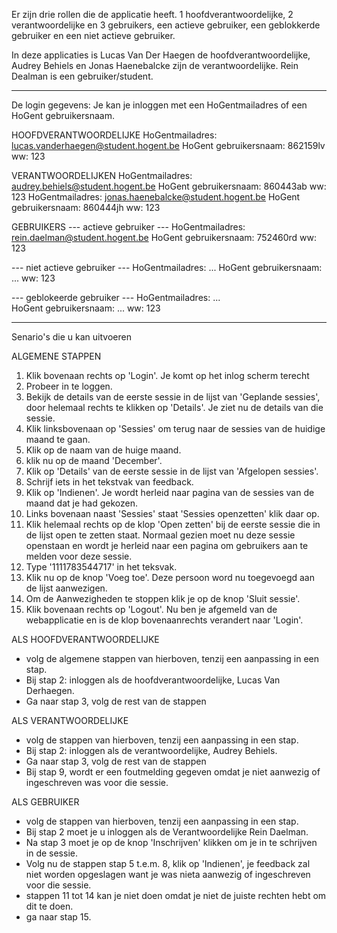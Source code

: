 Er zijn drie rollen die de applicatie heeft.
1 hoofdverantwoordelijke, 2 verantwoordelijke en 3 gebruikers, 
een actieve gebruiker, een geblokkerde gebruiker en een niet actieve gebruiker.


In deze applicaties is Lucas Van Der Haegen de hoofdverantwoordelijke,
Audrey Behiels en Jonas Haenebalcke zijn de verantwoordelijke.
Rein Dealman is een gebruiker/student.

-----------------------

De login gegevens:
Je kan je inloggen met een HoGentmailadres of een HoGent gebruikersnaam.

HOOFDVERANTWOORDELIJKE
  HoGentmailadres: lucas.vanderhaegen@student.hogent.be
  HoGent gebruikersnaam: 862159lv
  ww: 123


VERANTWOORDELIJKEN
  HoGentmailadres: audrey.behiels@student.hogent.be
  HoGent gebruikersnaam: 860443ab
  ww: 123
  HoGentmailadres: jonas.haenebalcke@student.hogent.be
  HoGent gebruikersnaam: 860444jh
  ww: 123

GEBRUIKERS
 --- actieve gebruiker ---
  HoGentmailadres: rein.daelman@student.hogent.be
  HoGent gebruikersnaam: 752460rd 
  ww: 123

 --- niet actieve gebruiker ---
  HoGentmailadres: ...
  HoGent gebruikersnaam: ... 
  ww: 123

 --- geblokeerde gebruiker ---
  HoGentmailadres: ...  
  HoGent gebruikersnaam: ...
  ww: 123

-------------------

Senario's die u kan uitvoeren

ALGEMENE STAPPEN
1. Klik bovenaan rechts op 'Login'. Je komt op het inlog scherm terecht
2. Probeer in te loggen.
3. Bekijk de details van de eerste sessie in de lijst van 'Geplande sessies', 
   door helemaal rechts te klikken op 'Details'. Je ziet nu de details van die sessie.
4. Klik linksbovenaan op 'Sessies' om terug naar de sessies van de huidige maand te gaan.
5. Klik op de naam van de huige maand.
6. klik nu op de maand 'December'.
7. Klik op 'Details' van de eerste sessie in de lijst van 'Afgelopen sessies'.
8. Schrijf iets in het tekstvak van feedback.
9. Klik op 'Indienen'. Je wordt herleid naar pagina van de sessies van de maand dat je had gekozen.
10. Links bovenaan naast 'Sessies' staat 'Sessies openzetten' klik daar op.
11. Klik helemaal rechts op de klop 'Open zetten' bij de eerste sessie die in de lijst open te zetten staat.
     Normaal gezien moet nu deze sessie openstaan en wordt je herleid naar een pagina om gebruikers aan te melden voor deze sessie.
12. Type '1111783544717' in het teksvak.
13. Klik nu op de knop 'Voeg toe'. Deze persoon word nu toegevoegd aan de lijst aanwezigen.
14. Om de Aanwezigheden te stoppen klik je op de knop 'Sluit sessie'.
15. Klik bovenaan rechts op 'Logout'. Nu ben je afgemeld van de webapplicatie en is de klop bovenaanrechts verandert naar 'Login'.


ALS HOOFDVERANTWOORDELIJKE
- volg de algemene stappen van hierboven, tenzij een aanpassing in een stap. 
- Bij stap 2: inloggen als de hoofdverantwoordelijke, Lucas Van Derhaegen.
- Ga naar stap 3, volg de rest van de stappen

ALS VERANTWOORDELIJKE
- volg de stappen van hierboven, tenzij een aanpassing in een stap.
- Bij stap 2: inloggen als de verantwoordelijke, Audrey Behiels.
- Ga naar stap 3, volg de rest van de stappen
- Bij stap 9, wordt er een foutmelding gegeven omdat je niet aanwezig of ingeschreven was voor die sessie.

ALS GEBRUIKER
- volg de stappen van hierboven, tenzij een aanpassing in een stap. 
- Bij stap 2 moet je u inloggen als de Verantwoordelijke Rein Daelman.
- Na stap 3 moet je op de knop 'Inschrijven' klikken om je in te schrijven in de sessie.
- Volg nu de stappen stap 5 t.e.m. 8, klik op 'Indienen', 
  je feedback zal niet worden opgeslagen want je was nieta aanwezig of ingeschreven voor die sessie.
- stappen 11 tot 14 kan je niet doen omdat je niet de juiste rechten hebt om dit te doen.
- ga naar stap 15.


